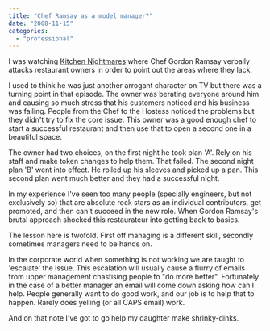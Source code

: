 ```yaml
---
title: "Chef Ramsay as a model manager?"
date: "2008-11-15"
categories: 
  - "professional"
---
```


I was watching [Kitchen Nightmares](http://www.fox.com/kitchennightmares/recaps/season1/106_1.htm) where Chef Gordon Ramsay verbally attacks restaurant owners in order to point out the areas where they lack.

I used to think he was just another arrogant character on TV but there was a turning point in that episode. The owner was berating everyone around him and causing so much stress that his customers noticed and his business was failing. People from the Chef to the Hostess noticed the problems but they didn't try to fix the core issue. This owner was a good enough chef to start a successful restaurant and then use that to open a second one in a beautiful space.

The owner had two choices, on the first night he took plan 'A'. Rely on his staff and make token changes to help them. That failed. The second night plan 'B' went into effect. He rolled up his sleeves and picked up a pan. This second plan went much better and they had a successful night.

In my experience I've seen too many people (specially engineers, but not exclusively so) that are absolute rock stars as an individual contributors, get promoted, and then can't succeed in the new role. When Gordon Ramsay's brutal approach shocked this restaurateur into getting back to basics.

The lesson here is twofold. First off managing is a different skill, secondly sometimes managers need to be hands on.

In the corporate world when something is not working we are taught to 'escalate' the issue. This escalation will usually cause a flurry of emails from upper management chastising people to "do more better". Fortunately in the case of a better manager an email will come down asking how can I help. People generally want to do good work, and our job is to help that to happen. Rarely does yelling (or all CAPS email) work.

And on that note I've got to go help my daughter make shrinky-dinks.

